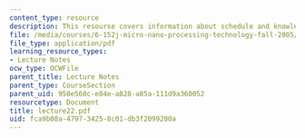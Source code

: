 ```yaml
---
content_type: resource
description: This resourse covers information about schedule and knowles microphone.
file: /media/courses/6-152j-micro-nano-processing-technology-fall-2005/fca9b08a479734258c01db3f2099200a_lecture22.pdf
file_type: application/pdf
learning_resource_types:
- Lecture Notes
ocw_type: OCWFile
parent_title: Lecture Notes
parent_type: CourseSection
parent_uid: 950e560c-e84e-a828-a85a-111d9a360052
resourcetype: Document
title: lecture22.pdf
uid: fca9b08a-4797-3425-8c01-db3f2099200a
---
```


